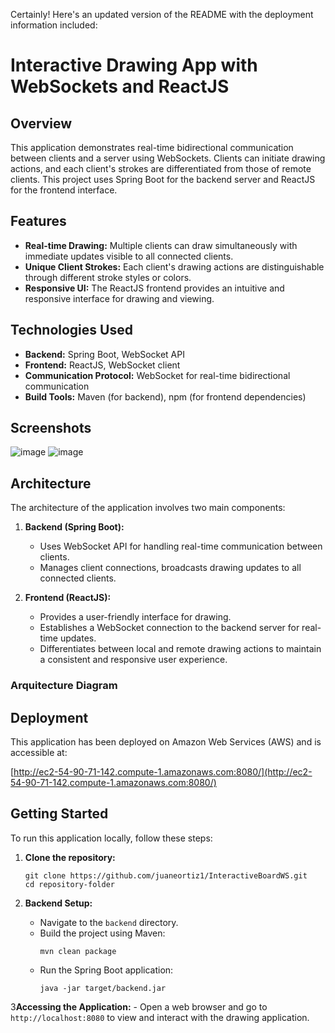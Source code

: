 Certainly! Here's an updated version of the README with the deployment information included:



# Interactive Drawing App with WebSockets and ReactJS

## Overview

This application demonstrates real-time bidirectional communication between clients and a server using WebSockets. Clients can initiate drawing actions, and each client's strokes are differentiated from those of remote clients. This project uses Spring Boot for the backend server and ReactJS for the frontend interface.

## Features

- **Real-time Drawing:** Multiple clients can draw simultaneously with immediate updates visible to all connected clients.
- **Unique Client Strokes:** Each client's drawing actions are distinguishable through different stroke styles or colors.
- **Responsive UI:** The ReactJS frontend provides an intuitive and responsive interface for drawing and viewing.

## Technologies Used

- **Backend:** Spring Boot, WebSocket API
- **Frontend:** ReactJS, WebSocket client
- **Communication Protocol:** WebSocket for real-time bidirectional communication
- **Build Tools:** Maven (for backend), npm (for frontend dependencies)

## Screenshots

![image](https://github.com/juaneortiz1/InteractiveBoardWS/assets/97971732/162254a4-8354-4cf8-b106-440f8ca2d34f)
![image](https://github.com/juaneortiz1/InteractiveBoardWS/assets/97971732/b1b81589-855f-420f-b9dc-865927884a14)



## Architecture

The architecture of the application involves two main components:

1. **Backend (Spring Boot):**
    - Uses WebSocket API for handling real-time communication between clients.
    - Manages client connections, broadcasts drawing updates to all connected clients.

2. **Frontend (ReactJS):**
    - Provides a user-friendly interface for drawing.
    - Establishes a WebSocket connection to the backend server for real-time updates.
    - Differentiates between local and remote drawing actions to maintain a consistent and responsive user experience.

### Arquitecture Diagram





## Deployment

This application has been deployed on Amazon Web Services (AWS) and is accessible at:

[http://ec2-54-90-71-142.compute-1.amazonaws.com:8080/](http://ec2-54-90-71-142.compute-1.amazonaws.com:8080/)

## Getting Started

To run this application locally, follow these steps:

1. **Clone the repository:**
   ```
   git clone https://github.com/juaneortiz1/InteractiveBoardWS.git
   cd repository-folder
   ```

2. **Backend Setup:**
    - Navigate to the `backend` directory.
    - Build the project using Maven:
      ```
      mvn clean package
      ```
    - Run the Spring Boot application:
      ```
      java -jar target/backend.jar
      ```

   
3**Accessing the Application:**
    - Open a web browser and go to `http://localhost:8080` to view and interact with the drawing application.



